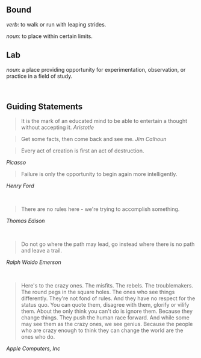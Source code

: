 ## Bound
*verb*: to walk or run with leaping strides.

*noun*: to place within certain limits.

## Lab
*noun*: a place providing opportunity for experimentation, observation, or practice in a field of study.

<br>

## Guiding Statements

> It is the mark of an educated mind to be able
> to entertain a thought without accepting it.
> *Aristotle*


> Get some facts, 
> then come back and see me.
> *Jim Calhoun*


> Every act of creation is first an act of destruction.

*Picasso*


> Failure is only the opportunity to begin again more intelligently. 

*Henry Ford*

<br>

> There are no rules here - we're trying to accomplish something.

*Thomas Edison*

<br>

> Do not go where the path may lead, go instead where there is no path and leave a trail.

*Ralph Waldo Emerson*

<br>

> Here's to the crazy ones. The misfits. The rebels. The troublemakers. The round pegs in the square holes. The ones who see things differently. 
> They're not fond of rules. And they have no respect for the status quo. You can quote them, disagree with them, glorify or vilify them.
> About the only think you can't do is ignore them. Because they change things. They push the human race forward. 
> And while some may see them as the crazy ones, we see genius. Because the people who are crazy enough to think they can change the world are the ones who do. 

*Apple Computers, Inc*
